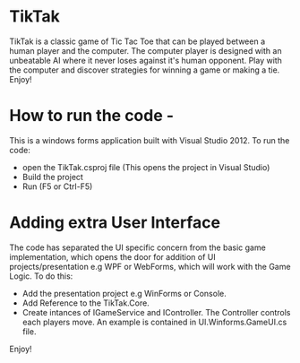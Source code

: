 TikTak
======

TikTak is a classic game of Tic Tac Toe that can be played between a human player and the computer. The computer player is designed with an unbeatable AI where it never loses against it's human opponent. Play with the computer and discover strategies for winning a game or making a tie. Enjoy!

How to run the code -
=====================
This is a windows forms application built with Visual Studio 2012. To run the code:
- open the TikTak.csproj file (This opens the project in Visual Studio)
- Build the project
- Run (F5 or Ctrl-F5)

Adding extra User Interface
===========================
The code has separated the UI specific concern from the basic game implementation, which opens the door for addition of UI projects/presentation e.g WPF or WebForms, which will work with the Game Logic. To do this:
- Add the presentation project e.g WinForms or Console.
- Add Reference to the TikTak.Core.
- Create intances of IGameService and IController. The Controller controls each players move. An example is contained in UI.Winforms.GameUI.cs file.


Enjoy!
